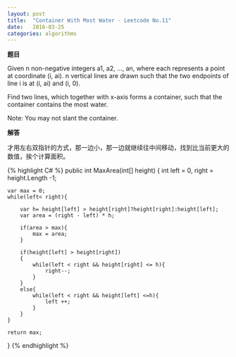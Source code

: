 ```yaml
---
layout: post
title:  "Container With Most Water - Leetcode No.11"
date:   2016-03-25
categories: algorithms
---
```


**题目**

Given n non-negative integers a1, a2, ..., an, where each represents a point at coordinate (i, ai). n vertical lines are drawn such that the two endpoints of line i is at (i, ai) and (i, 0). 

Find two lines, which together with x-axis forms a container, such that the container contains the most water.

Note: You may not slant the container.

**解答**

才用左右双指针的方式，那一边小，那一边就继续往中间移动，找到比当前更大的数值，挨个计算面积。

{% highlight C# %}
public int MaxArea(int[] height) {
    int left = 0, right = height.Length -1;
    
    var max = 0;
    while(left< right){
        
        var h= height[left] > height[right]?height[right]:height[left];
        var area = (right - left) * h;
        
        if(area > max){
            max = area;
        }
        
        if(height[left] > height[right])
        {
            while(left < right && height[right] <= h){
                right--;
            }
        }
        else{
            while(left < right && height[left] <=h){
                left ++;
            }
        }
    }
    
    return max;
}
{% endhighlight %}